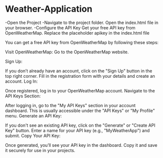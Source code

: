 # Weather-Application

-Open the Project
-Navigate to the project folder.
   Open the index.html file in your browser.
-Configure the API Key
   Get your free API key from OpenWeatherMap.
   Replace the placeholder apikey in the index.html file

You can get a free API key from OpenWeatherMap by following these steps:

Visit OpenWeatherMap: Go to the OpenWeatherMap website.

Sign Up:

If you don’t already have an account, click on the "Sign Up" button in the top right corner.
Fill in the registration form with your details and create an account.
Log In:

Once registered, log in to your OpenWeatherMap account.
Navigate to the API Keys Section:

After logging in, go to the "My API Keys" section in your account dashboard. This is usually accessible under the "API Keys" or "My Profile" menu.
Generate an API Key:

If you don't see an existing API key, click on the "Generate" or "Create API Key" button.
Enter a name for your API key (e.g., "MyWeatherApp") and submit.
Copy Your API Key:

Once generated, you’ll see your API key in the dashboard. Copy it and save it securely for use in your projects.
